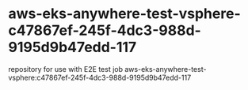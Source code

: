 # aws-eks-anywhere-test-vsphere-c47867ef-245f-4dc3-988d-9195d9b47edd-117
repository for use with E2E test job aws-eks-anywhere-test-vsphere:c47867ef-245f-4dc3-988d-9195d9b47edd-117
